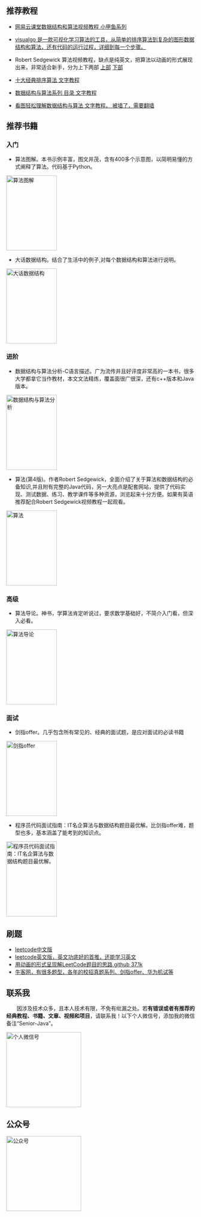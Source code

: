 &nbsp;&nbsp;
## 推荐教程

- [网易云课堂数据结构和算法视频教程 小甲鱼系列](https://study.163.com/course/introduction.htm?courseId=468002&_trace_c_p_k2_=be1bfa4e3fb5408db9be27f051436ff2#/courseMain)

- [visualgo 是一款可视化学习算法的工具，从简单的排序算法到复杂的图形数据结构和算法，还有代码的运行过程，详细到每一个步骤。](https://visualgo.net/zh)

- Robert Sedgewick 算法视频教程，缺点是纯英文，把算法以动画的形式展现出来，非常适合新手，分为上下两部
  [上部](https://www.coursera.org/learn/algorithms-part1)
  [下部](https://www.coursera.org/learn/algorithms-part2)
- [十大经典排序算法 文字教程](https://github.com/hustcc/JS-Sorting-Algorithm)
- [数据结构与算法系列 目录 文字教程](https://www.cnblogs.com/skywang12345/p/3603935.html)
- [看图轻松理解数据结构与算法 文字教程。 被墙了，需要翻墙](http://cmsblogs.com/?p=4675)

## 推荐书籍

### 入门

- 算法图解。本书示例丰富，图文并茂，含有400多个示意图，以简明易懂的方式阐释了算法。代码基于Python。

<img src="http://coderzcr.gitee.io/sensor-java-picture/pictures/s29358625.jpg" alt="算法图解"  width="135" height="200">


- 大话数据结构。结合了生活中的例子,对每个数据结构和算法进行说明。

<img src="http://coderzcr.gitee.io/sensor-java-picture/pictures/s6382631.jpg" alt="大话数据结构"  width="135" height="200">

### 进阶 

- 数据结构与算法分析-C语言描述。广为流传并且好评度非常高的一本书，很多大学都拿它当作教材，本文文法精炼，覆盖面很广很深，还有c++版本和Java版本。

<img src="http://coderzcr.gitee.io/sensor-java-picture/pictures/s28015501.jpg" alt="数据结构与算法分析"  width="135" height="200">

- 算法(第4版)。作者Robert Sedgewick，全面介绍了关于算法和数据结构的必备知识,并且附有完整的Java代码，另一大亮点是配套网站，提供了代码实现、测试数据、练习、教学课件等多种资源，浏览起来十分方便。如果有英语推荐配合Robert Sedgewick视频教程一起观看。

<img src="http://coderzcr.gitee.io/sensor-java-picture/pictures/s28322244.jpg" alt="算法"  width="135" height="200">


### 高级 

- 算法导论。神书，学算法肯定听说过，要求数学基础好，不简介入门看，但深入必看。

<img src="http://coderzcr.gitee.io/sensor-java-picture/pictures/s25648004.jpg" alt="算法导论"  width="135" height="200">

### 面试

- 剑指offer。几乎包含所有常见的、经典的面试题，是应对面试的必读书籍

<img src="http://coderzcr.gitee.io/sensor-java-picture/pictures/s27991506.jpg" alt="剑指offer"  width="135" height="200">

- 程序员代码面试指南：IT名企算法与数据结构题目最优解。比剑指offer难，题型也多，基本涵盖了能考到的知识点。

<img src="http://coderzcr.gitee.io/sensor-java-picture/pictures/s28313721.jpg" alt="程序员代码面试指南：IT名企算法与数据结构题目最优解。"  width="135" height="200">


## 刷题

- [leetcode中文版](https://leetcode-cn.com/?utm_source=LCUS&utm_medium=banner_redirect&utm_campaign=transfer2china)
- [leetcode英文版，英文功底好的首推，还能学习英文](https://leetcode.com/)
- [用动画的形式呈现解LeetCode题目的思路,github 37.1k](https://github.com/MisterBooo/LeetCodeAnimation)
- [牛客网，有很多题型，各年的校招真题系列、剑指offer、华为机试等](https://www.nowcoder.com/activity/oj)


## 联系我

　　因涉及技术众多，且本人技术有限，不免有纰漏之处。若**有错误或者有推荐的经典教程、书籍、文章、视频和项目**，请联系我！以下个人微信号，添加我的微信备注“Senior-Java”。

<img src="http://coderzcr.gitee.io/sensor-java-picture/pictures/mmqrcode1564277983207.png" width="200" alt="个人微信号" />


## 公众号

<img src="http://coderzcr.gitee.io/sensor-java-picture/pictures/稿定设计导出-20190728-180717.png" height="200" alt="公众号" />
